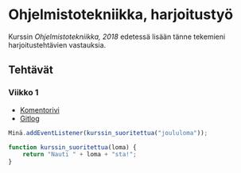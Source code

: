 # Ohjelmistotekniikka, harjoitustyö
Kurssin *Ohjelmistotekniikka, 2018* edetessä lisään tänne tekemieni harjoitustehtävien vastauksia.

 
## Tehtävät
 
### Viikko 1
* [Komentorivi](https://github.com/pyigyli/ot-harjoitustyo/blob/master/laskarit/viikko1/komentorivi.txt)
* [Gitlog](https://github.com/pyigyli/ot-harjoitustyo/blob/master/laskarit/viikko1/gitlog.txt)

 
```javascript
Minä.addEventListener(kurssin_suoritettua("joululoma"));

function kurssin_suoritettua(loma) {
    return "Nauti " + loma + "sta!";
}
```
